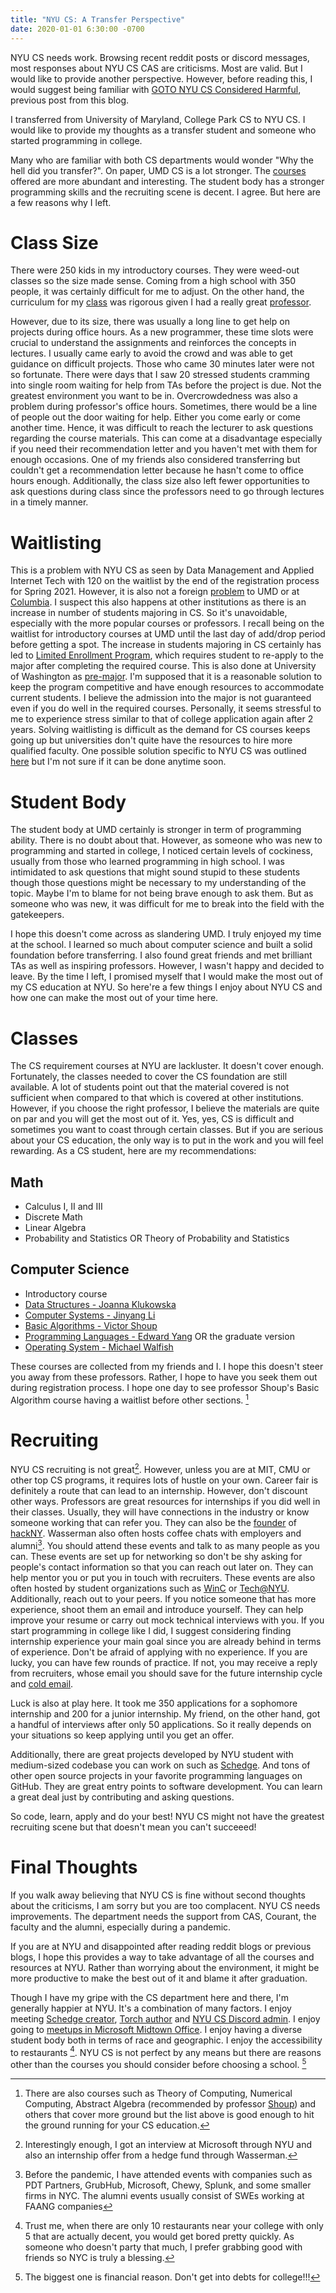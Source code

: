 ```yaml
---
title: "NYU CS: A Transfer Perspective"
date: 2020-01-01 6:30:00 -0700
---
```


NYU CS needs work. Browsing recent reddit posts or discord messages, most responses about
NYU CS CAS are criticisms. Most are valid. But I would like to provide another perspective. 
However, before reading this, I would suggest being familiar with [GOTO NYU CS Considered Harmful](https://blog.torchnyu.com/2020/11/12/goto-nyu-cs-considered-harmful.html), previous post from this blog.

I transferred from University of Maryland, College Park CS to NYU CS. I would like to provide
my thoughts as a transfer student and someone who started programming in college.

Many who are familiar with both CS departments would wonder "Why the hell did you transfer?". On paper,
UMD CS is a lot stronger. The [courses](https://app.testudo.umd.edu/soc/search?courseId=CMSC&sectionId=&termId=202101&_openSectionsOnly=on&creditCompare=&credits=&courseLevelFilter=ALL&instructor=&_facetoface=on&_blended=on&_online=on&courseStartCompare=&courseStartHour=&courseStartMin=&courseStartAM=&courseEndHour=&courseEndMin=&courseEndAM=&teachingCenter=ALL&_classDay1=on&_classDay2=on&_classDay3=on&_classDay4=on&_classDay5=on) offered are more abundant and interesting. The student body has a stronger
programming skills and the recruiting scene is decent. I agree. But here are a few reasons why I left.

# Class Size

There were 250 kids in my introductory courses. They were weed-out classes so the size made sense. Coming from a high school with 350 people, it was certainly difficult for me to adjust. On the other hand, the curriculum for my [class](https://www.cs.umd.edu/class/fall2018/cmsc131-020X040X/) was rigorous given I had a really great [professor](https://www.ratemyprofessors.com/ShowRatings.jsp?tid=313062).

However, due to its size, there was usually a long line to get help on projects during office hours. As a new programmer, these time slots were crucial to understand the assignments and reinforces the concepts in lectures. I usually came early to avoid the crowd and was able to get guidance on difficult projects. Those who came 30 minutes later were not so fortunate. There were days that I saw 20 stressed students cramming into single room waiting for help from TAs before the project is due. Not the greatest environment you want to be in. Overcrowdedness was also a problem during professor's office hours. Sometimes, there would be a line of people out the door waiting for help. Either you come early or come another time. Hence, it was difficult to reach the lecturer to ask questions regarding the course materials. This can come at a disadvantage especially if you need their recommendation letter and you haven't met with them for enough occasions. One of my friends also considered transferring but couldn't get a recommendation letter because he hasn't come to office hours enough. Additionally, the class size also left fewer opportunities to ask questions during class since the professors need to go through lectures in a timely manner.

# Waitlisting

This is a problem with NYU CS as seen by Data Management and Applied Internet Tech with 120 on the waitlist by the end of the registration process for Spring 2021. However, it is also not a foreign [problem](https://dbknews.com/2017/12/11/umd-computer-science-petition-waitlists-iribe-differential-tuition-class-size/) to UMD or at [Columbia](https://www.facebook.com/columbiaconfessionz/posts/427826941899592). I suspect this also happens at other institutions as there is an increase in number of students majoring in CS. So it's unavoidable, especially with the more popular courses or professors. I recall being on the waitlist for introductory courses at UMD until the last day of add/drop period before getting a spot. The increase in students majoring in CS certainly has led to [Limited Enrollment Program](https://www.lep.umd.edu/computerscience.html#current), which requires student to re-apply to the major after completing the required course. This is also done at University of Washington as [pre-major](https://www.washington.edu/uaa/advising/degree-overview/majors/). I'm supposed that it is a reasonable solution to keep the program competitive and have enough resources to accommodate current students. I believe the admission into the major is not guaranteed even if you do well in the required courses. Personally, it seems stressful to me to experience stress similar to that of college application again after 2 years. Solving waitlisting is difficult as the demand for CS courses keeps going up but universities don't quite have the resources to hire more qualified faculty. One possible solution specific to NYU CS was outlined [here](https://blog.torchnyu.com/2020/12/08/waitlisted-professor-allocation.html) but I'm not sure if it can be done anytime soon.

# Student Body

The student body at UMD certainly is stronger in term of programming ability. There is no doubt about that. However, as someone who was new
to programming and started in college, I noticed certain levels of cockiness, usually from those who learned programming in high school. I was intimidated to ask questions that might sound stupid to these students though those questions might be necessary to my understanding of the topic. Maybe I'm to blame for not being brave enough to ask them. But as someone who was new, it was difficult for me to break into the field with the gatekeepers.

I hope this doesn't come across as slandering UMD. I truly enjoyed my time at the school. I learned so much about computer science and built a solid foundation before transferring. I also found great friends and met brilliant TAs as well as inspiring professors. However, I wasn't
happy and decided to leave. By the time I left, I promised myself that I would make the most out of my CS education at NYU. So here're a few things I enjoy about NYU CS and how one can make the most out of your time here.

# Classes
The CS requirement courses at NYU are lackluster. It doesn't cover enough. Fortunately, the classes needed to cover the CS foundation are still available. A lot of students point out that the material covered is not sufficient when compared to that which is covered at other institutions. However, if you choose the right professor, I believe the materials are quite on par and you will get the most out of it. Yes, yes, CS is difficult and sometimes you want to coast through certain classes. But if you are serious about your CS education, the only way is to put in the work and you will feel rewarding. As a CS student, here are my recommendations:
## Math
- Calculus I, II and III
- Discrete Math
- Linear Algebra
- Probability and Statistics OR Theory of Probability and Statistics

## Computer Science
- Introductory course
- [Data Structures - Joanna Klukowska](https://cs.nyu.edu/~joannakl/cs102_f20/)
- [Computer Systems - Jinyang Li](http://www.news.cs.nyu.edu/~jinyang/fa18-cso/)
- [Basic Algorithms - Victor Shoup](https://cs.nyu.edu/courses/fall20/CSCI-UA.0310-001/)
- [Programming Languages - Edward Yang](https://cs.nyu.edu/courses/spring20/CSCI-UA.0490-001/) OR the graduate version
- [Operating System - Michael Walfish](https://cs.nyu.edu/~mwalfish/classes/20sp/)

These courses are collected from my friends and I. I hope this doesn't steer you away from these professors. Rather, I hope to have you seek them out during registration process. I hope one day to see professor Shoup's Basic Algorithm course having a waitlist before other sections. [^0] 

[^0]: There are also courses such as Theory of Computing, Numerical Computing, Abstract Algebra (recommended by professor [Shoup](https://www.shoup.net/)) and others that cover more ground but the list above is good enough to hit the ground running for your CS education.

# Recruiting

NYU CS recruiting is not great[^1]. However, unless you are at MIT, CMU or other top CS programs, it requires lots of hustle on your own. 
Career fair is definitely a route that can lead to an internship. However, don't discount other ways. Professors are great resources for internships if you did well in their classes. Usually, they will have connections in the industry or know someone working that can refer you. They can also be the [founder](https://cs.nyu.edu/~korth/) of [hackNY](https://hackny.org/). Wasserman also often hosts coffee chats with employers and alumni[^2]. You should attend these events and talk to as many people as you can. These events are set up for networking so don't be shy asking for people's contact information so that you can reach out later on. They can help mentor you or put you in touch with recruiters. These events are also often hosted by student organizations such as [WinC](https://nyuwinc.org/upcoming-events) or [Tech@NYU](https://techatnyu.org/events). Additionally, reach out to your peers. If you notice someone that has more experience, shoot them an email and introduce yourself. They can help improve your resume or carry out mock technical interviews with you. If you start programming in college like I did, I suggest considering finding internship experience your main goal since you are already behind in terms of experience. Don't be afraid of applying with no experience. If you are lucky, you can have few rounds of practice. If not, you may receive a reply from recruiters, whose email you should save for the future internship cycle and [cold email](https://blog.torchnyu.com/2019/12/19/sent-from-my-iphone.html).

[^1]: Interestingly enough, I got an interview at Microsoft through NYU and also an internship offer from a hedge fund through Wasserman.

[^2]: Before the pandemic, I have attended events with companies such as PDT Partners, GrubHub, Microsoft, Chewy, Splunk, and some smaller firms in NYC. The alumni events usually consist of SWEs working at FAANG companies

Luck is also at play here. It took me 350 applications for a sophomore internship and 200 for a junior internship. My friend, on the other hand, got a handful of interviews after only 50 applications. So it really depends on your situations so keep applying until you get an offer.

Additionally, there are great projects developed by NYU student with medium-sized codebase you can work on such as [Schedge](https://github.com/BUGS-NYU/schedge). And tons of other open source projects in your favorite programming languages on GitHub. They are great entry points to software development. You can learn a great deal just by contributing and asking questions.

So code, learn, apply and do your best! NYU CS might not have the greatest recruiting scene but that doesn't mean you can't succeeed!

# Final Thoughts
If you walk away believing that NYU CS is fine without second thoughts about the criticisms, I am sorry but you are too complacent. NYU CS needs improvements. The department needs the support from CAS, Courant, the faculty and the alumni, especially during a pandemic.

If you are at NYU and disappointed after reading reddit blogs or previous blogs, I hope this provides a way to take advantage of all the courses and resources at NYU. Rather than worrying about the environment, it might be more productive to make the best out of it and blame it after graduation.

Though I have my gripe with the CS department here and there, I'm generally happier at NYU. It's a combination of many factors. I enjoy meeting [Schedge creator](https://github.com/A1Liu), [Torch author](https://github.com/NicholasLYang) and [NYU CS Discord admin](https://github.com/esilverm). I enjoy going to [meetups in Microsoft Midtown Office](https://www.meetup.com/nycpython/). I enjoy having a diverse student body both in terms of race and geographic. I enjoy the accessibility to restaurants [^3]. NYU CS is not perfect by any means but there are reasons other than the courses you should consider before choosing a school. [^4]

[^3]: Trust me, when there are only 10 restaurants near your college with only 5 that are actually decent, you would get bored pretty quickly. As someone who doesn't party that much, I prefer grabbing good with friends so NYC is truly a blessing.

[^4]: The biggest one is financial reason. Don't get into debts for college!!!
